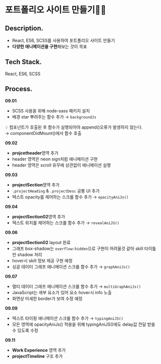 # 포트폴리오 사이트 만들기👩‍💻

## Description.

- React, ES6, SCSS를 사용하여 포트폴리오 사이트 만들기
- **다양한 애니메이션을 구현**해보는 것이 목표

## Tech Stack.

React, ES6, SCSS

## Process.

**09.01**

- SCSS 사용을 위해 node-sass 패키지 설치
- 배경 star 뿌려주는 함수 추가 → `backgroundJs`

💡 컴포넌트가 호출된 후 함수가 실행되어야 append()오류가 발생하지 않는다.  
 → componentDidMount()에서 함수 호출

**09.02**

- **projcetheader**영역 추가
- header 영역은 neon sign처럼 애니메이션 구현
- header 영역은 scroll 유무에 상관없이 애니메이션 실행

**09.03**
- **projectSection**영역 추가
- `.projectHeading` & `.projectDesc` 공통 UI 추가
- 텍스트 opacity를 제어하는 스크롤 함수 추가 → `opacityAniJs()`

**09.04**
- **projectSection02**영역 추가
- 텍스트 위치를 제어하는 스크롤 함수 추가 → `revealAniJS()`

**09.06**
- **projectSection02** layout 완료
- 그래프 box-shadow는 `overflow:hidden`으로 구현이 어려울것 같아 skill 타이틀만 shadow 처리
- hover시 skill 정보 제공 구현 예정
- 싱글 데이터 그래프 애니메이션 스크롤 함수 추가 → `graphAniJs()`

**09.07**
- 멀티 데이터 그래프 애니메이션 스크롤 함수 추가 → `multiGraphAniJs()`
- JavaScript는 세부 요소가 있어 요소 hover시 info 노출
- 화면상 미세한 border가 보여 수정 예정

**09.09**
- 텍스트 타이핑 애니메이션 스크롤 함수 추가 → `typingAniJS()`
- 모든 영역에 opacityAniJs() 적용을 위해 typingAniJS()에도 delay값 전달 받을 수 있도록 수정

**09.11**
- **Work Experience** 영역 추가
- **projectTimeline** 구조 추가

